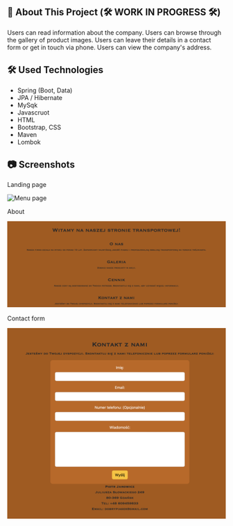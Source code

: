 ## :bookmark_tabs: About This Project (:hammer_and_wrench: WORK IN PROGRESS :hammer_and_wrench:)

Users can read information about the company.
Users can browse through the gallery of product images.
Users can leave their details in a contact form or get in touch via phone.
Users can view the company's address.

## :hammer_and_wrench: Used Technologies

* Spring (Boot, Data)
* JPA / Hibernate
* MySqk
* Javascruot
* HTML
* Bootstrap, CSS
* Maven
* Lombok

## :camera: Screenshots

Landing page      

![Menu page](src/main/resources/static/images/landing-page.png)

About    

![Checkout](src/main/resources/static/images/about.png)

Contact form    

![Login page](src/main/resources/static/images/form.png)

